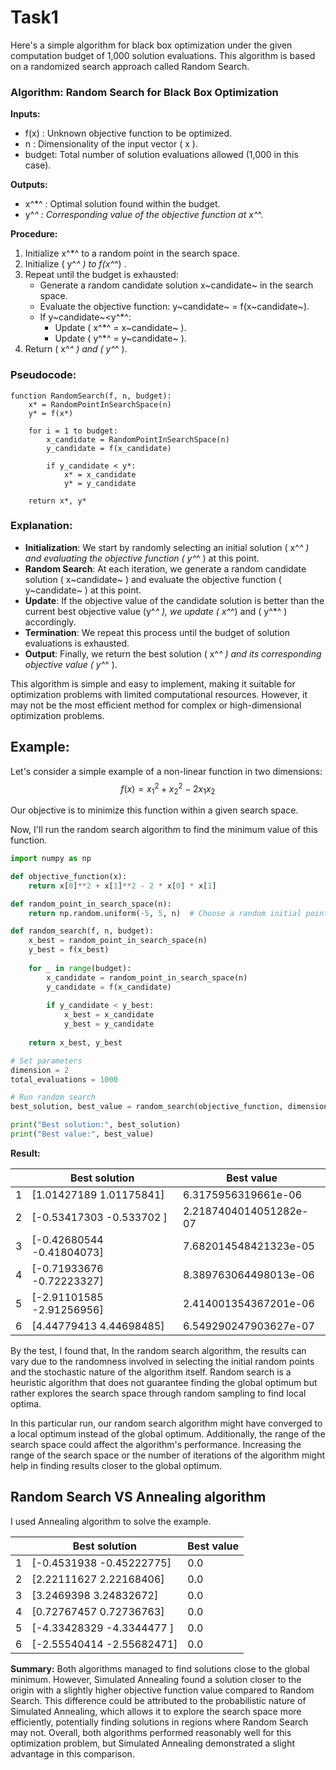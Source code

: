 # Task1

Here's a simple algorithm for black box optimization under the given computation budget of 1,000 solution evaluations. This algorithm is based on a randomized search approach called Random Search. 

### Algorithm: Random Search for Black Box Optimization

**Inputs:**

- f(x) \: Unknown objective function to be optimized.
- n : Dimensionality of the input vector \( x \).
- budget: Total number of solution evaluations allowed (1,000 in this case).

**Outputs:**

- x^*^ : Optimal solution found within the budget.
- y^*^ : Corresponding value of the objective function at x^*^.

**Procedure:**

1. Initialize x^*^ to a random point in the search space.
2. Initialize \( y^*^ \) to  f(x^*^) .
3. Repeat until the budget is exhausted:
   - Generate a random candidate solution  x~candidate~ in the search space.
   - Evaluate the objective function: y~candidate~ = f(x~candidate~).
   - If y~candidate~<y^*^:
     - Update \( x^*^ = x~candidate~ \).
     - Update \( y^*^ = y~candidate~ \).
4. Return \( x^*^ \) and \( y^*^ \).

### Pseudocode:

```
function RandomSearch(f, n, budget):
    x* = RandomPointInSearchSpace(n)
    y* = f(x*)
    
    for i = 1 to budget:
        x_candidate = RandomPointInSearchSpace(n)
        y_candidate = f(x_candidate)
        
        if y_candidate < y*:
            x* = x_candidate
            y* = y_candidate
    
    return x*, y*
```

### Explanation:

- **Initialization**: We start by randomly selecting an initial solution \( x^*^ \) and evaluating the objective function \( y^*^ \) at this point.
- **Random Search**: At each iteration, we generate a random candidate solution \( x~candidate~ \) and evaluate the objective function \( y~candidate~ \) at this point.
- **Update**: If the objective value of the candidate solution is better than the current best objective value \(y^*^ \), we update \( x^*^\) and \( y^*^ \) accordingly.
- **Termination**: We repeat this process until the budget of solution evaluations is exhausted.
- **Output**: Finally, we return the best solution \( x^*^ \) and its corresponding objective value \( y^*^ \).

This algorithm is simple and easy to implement, making it suitable for optimization problems with limited computational resources. However, it may not be the most efficient method for complex or high-dimensional optimization problems.



## Example:

Let's consider a simple example of a non-linear function in two dimensions:
$$
 f(x) = x_1^2 + x_2^2 - 2x_1x_2 
$$


Our objective is to minimize this function within a given search space.

Now, I'll run the random search algorithm to find the minimum value of this function.

```python
import numpy as np

def objective_function(x):
    return x[0]**2 + x[1]**2 - 2 * x[0] * x[1]

def random_point_in_search_space(n):
    return np.random.uniform(-5, 5, n)  # Choose a random initial point within [-5, 5]

def random_search(f, n, budget):
    x_best = random_point_in_search_space(n)
    y_best = f(x_best)
    
    for _ in range(budget):
        x_candidate = random_point_in_search_space(n)
        y_candidate = f(x_candidate)
        
        if y_candidate < y_best:
            x_best = x_candidate
            y_best = y_candidate
    
    return x_best, y_best

# Set parameters
dimension = 2
total_evaluations = 1000

# Run random search
best_solution, best_value = random_search(objective_function, dimension, total_evaluations)

print("Best solution:", best_solution)
print("Best value:", best_value)
```

**Result:**

|      | Best solution             | Best value             |
| ---- | ------------------------- | ---------------------- |
| 1    | [1.01427189 1.01175841]   | 6.3175956319661e-06    |
| 2    | [-0.53417303 -0.533702  ] | 2.2187404014051282e-07 |
| 3    | [-0.42680544 -0.41804073] | 7.682014548421323e-05  |
| 4    | [-0.71933676 -0.72223327] | 8.389763064498013e-06  |
| 5    | [-2.91101585 -2.91256956] | 2.414001354367201e-06  |
| 6    | [4.44779413 4.44698485]   | 6.549290247903627e-07  |



By the test, I found that, In the random search algorithm, the results can vary due to the randomness involved in selecting the initial random points and the stochastic nature of the algorithm itself. Random search is a heuristic algorithm that does not guarantee finding the global optimum but rather explores the search space through random sampling to find local optima.

In this particular run, our random search algorithm might have converged to a local optimum instead of the global optimum. Additionally, the range of the search space could affect the algorithm's performance. Increasing the range of the search space or the number of iterations of the algorithm might help in finding results closer to the global optimum.





## Random Search VS Annealing algorithm

I used Annealing algorithm to solve the example.

|      | Best solution             | Best value |
| ---- | ------------------------- | ---------- |
| 1    | [-0.4531938  -0.45222775] | 0.0        |
| 2    | [2.22111627 2.22168406]   | 0.0        |
| 3    | [3.2469398  3.24832672]   | 0.0        |
| 4    | [0.72767457 0.72736763]   | 0.0        |
| 5    | [-4.33428329 -4.3344477 ] | 0.0        |
| 6    | [-2.55540414 -2.55682471] | 0.0        |



**Summary:** Both algorithms managed to find solutions close to the global minimum. However, Simulated Annealing found a solution closer to the origin with a slightly higher objective function value compared to Random Search. This difference could be attributed to the probabilistic nature of Simulated Annealing, which allows it to explore the search space more efficiently, potentially finding solutions in regions where Random Search may not. Overall, both algorithms performed reasonably well for this optimization problem, but Simulated Annealing demonstrated a slight advantage in this comparison.
